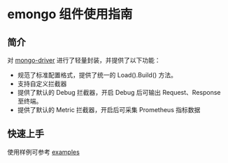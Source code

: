 # emongo 组件使用指南


## 简介 

对 [mongo-driver](https://godoc.org/go.mongodb.org/mongo-driver) 进行了轻量封装，并提供了以下功能：

- 规范了标准配置格式，提供了统一的 Load().Build() 方法。
- 支持自定义拦截器
- 提供了默认的 Debug 拦截器，开启 Debug 后可输出 Request、Response 至终端。
- 提供了默认的 Metric 拦截器，开启后可采集 Prometheus 指标数据

## 快速上手

使用样例可参考 [examples](examples/main.go)

